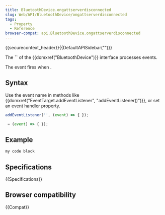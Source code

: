 ```yaml
---
title: BluetoothDevice.ongattserverdisconnected
slug: Web/API/BluetoothDevice/ongattserverdisconnected
tags:
  - Property
  - Reference
browser-compat: api.BluetoothDevice.ongattserverdisconnected
---
```

{{securecontext_header}}{{DefaultAPISidebar("")}}

The **``** of the {{domxref("BluetoothDevice")}} interface processes  events.

The  event fires when .

## Syntax

Use the event name in methods like {{domxref("EventTarget.addEventListener", "addEventListener()")}}, or set an event handler property.

```js
addEventListener('', (event) => { });

 = (event) => { });
```

## Example

```js
my code block
```

## Specifications

{{Specifications}}

## Browser compatibility

{{Compat}}

